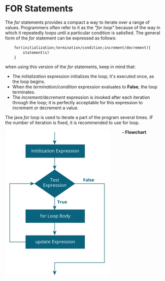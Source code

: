# FOR Statements

The _for_ statements provides a compact a way to iterate over a range of values. Programmers often refer to it as the _"for loop"_ because of the way in which it repeatedly loops until a particular condition is satisfied. The general form of the _for_ statement can be expressed as follows:

```
    for(initialization;termination/condition;increment/decrement){
        statement(s)
    }
```

when using this version of the _for_ statements, keep in mind that:

- The _initialization_ expression initializes the loop; it's executed once, as the loop begins.
- When the _termination/condition_ expression evaluates to **False**, the loop terminates.
- The _increment/decrement_ expression is invoked after each iteration through the loop; it is perfectly acceptable for this expression to increment _or_ decrement a value.

The java _for_ loop is used to iterate a part of the program several times. IF the number of iteration is fixed, it is recommended to use for loop.

**- Flowchart**
<img src ="forloop.jpg" alt="For loop flowchart" style="float: left; margin-right:40px;">
